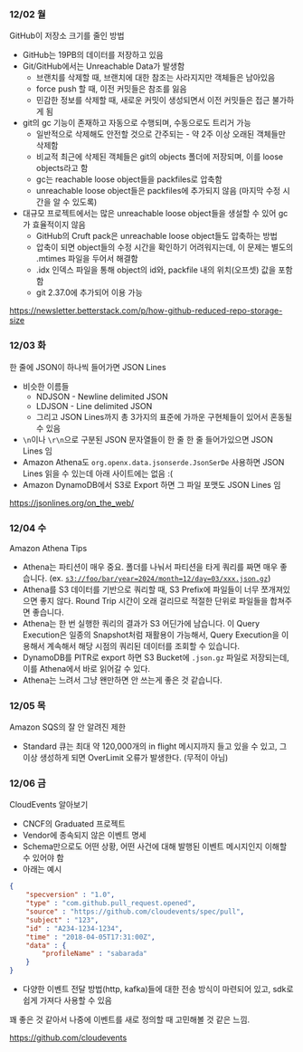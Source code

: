 ### 12/02 월

GitHub이 저장소 크기를 줄인 방법

- GitHub는 19PB의 데이터를 저장하고 있음
- Git/GitHub에서는 Unreachable Data가 발생함
  - 브랜치를 삭제할 때, 브랜치에 대한 참조는 사라지지만 객체들은 남아있음
  - force push 할 때, 이전 커밋들은 참조를 잃음
  - 민감한 정보를 삭제할 때, 새로운 커밋이 생성되면서 이전 커밋들은 접근 불가하게 됨
- git의 gc 기능이 존재하고 자동으로 수행되며, 수동으로도 트리거 가능
  - 일반적으로 삭제해도 안전할 것으로 간주되는 - 약 2주 이상 오래된 객체들만 삭제함
  - 비교적 최근에 삭제된 객체들은 git의 objects 폴더에 저장되며, 이를 loose objects라고 함
  - gc는 reachable loose object들을 packfiles로 압축함
  - unreachable loose object들은 packfiles에 추가되지 않음 (마지막 수정 시간을 알 수 있도록)
- 대규모 프로젝트에서는 많은 unreachable loose object들을 생설할 수 있어 gc가 효율적이지 않음
  - GitHub의 Cruft pack은 unreachable loose object들도 압축하는 방법
  - 압축이 되면 object들의 수정 시간을 확인하기 어려워지는데, 이 문제는 별도의 .mtimes 파일을 두어서 해결함
  - .idx 인덱스 파일을 통해 object의 id와, packfile 내의 위치(오프셋) 값을 포함함
  - git 2.37.0에 추가되어 이용 가능

https://newsletter.betterstack.com/p/how-github-reduced-repo-storage-size

### 12/03 화

한 줄에 JSON이 하나씩 들어가면 JSON Lines

- 비슷한 이름들
  - NDJSON - Newline delimited JSON
  - LDJSON - Line delimited JSON
  - 그리고 JSON Lines까지 총 3가지의 표준에 가까운 구현체들이 있어서 혼동될 수 있음
- `\n`이나 `\r\n`으로 구분된 JSON 문자열들이 한 줄 한 줄 들어가있으면 JSON Lines 임
- Amazon Athena도 `org.openx.data.jsonserde.JsonSerDe` 사용하면 JSON Lines 읽을 수 있는데 아래 사이트에는 없음 :(
- Amazon DynamoDB에서 S3로 Export 하면 그 파일 포맷도 JSON Lines 임

https://jsonlines.org/on_the_web/

### 12/04 수

Amazon Athena Tips

- Athena는 파티션이 매우 중요. 폴더를 나눠서 파티션을 타게 쿼리를 짜면 매우 좋습니다. (ex. [`s3://foo/bar/year=2024/month=12/day=03/xxx.json.gz`](s3://foo/bar/year=2024/month=12/day=03/xxx.json.gz))
- Athena를 S3 데이터를 기반으로 쿼리할 때, S3 Prefix에 파일들이 너무 쪼개져있으면 좋지 않다. Round Trip 시간이 오래 걸리므로 적절한 단위로 파일들을 합쳐주면 좋습니다.
- Athena는 한 번 실행한 쿼리의 결과가 S3 어딘가에 남습니다. 이 Query Execution은 일종의 Snapshot처럼 재활용이 가능해서, Query Execution을 이용해서 계속해서 해당 시점의 쿼리된 데이터를 조회할 수 있습니다.
- DynamoDB를 PITR로 export 하면 S3 Bucket에 `.json.gz` 파일로 저장되는데, 이를 Athena에서 바로 읽어갈 수 있다.
- Athena는 느려서 그냥 왠만하면 안 쓰는게 좋은 것 같습니다.

### 12/05 목

Amazon SQS의 잘 안 알려진 제한

- Standard 큐는 최대 약 120,000개의 in flight 메시지까지 들고 있을 수 있고, 그 이상 생성하게 되면 OverLimit 오류가 발생한다. (무적이 아님)

### 12/06 금

CloudEvents 알아보기

- CNCF의 Graduated 프로젝트
- Vendor에 종속되지 않은 이벤트 명세
- Schema만으로도 어떤 상황, 어떤 사건에 대해 발행된 이벤트 메시지인지 이해할 수 있어야 함
- 아래는 예시

```json
{
    "specversion" : "1.0",
    "type" : "com.github.pull_request.opened",
    "source" : "https://github.com/cloudevents/spec/pull",
    "subject" : "123",
    "id" : "A234-1234-1234",
    "time" : "2018-04-05T17:31:00Z",
    "data" : {
        "profileName" : "sabarada"
    }
}

```

- 다양한 이벤트 전달 방법(http, kafka)들에 대한 전송 방식이 마련되어 있고, sdk로 쉽게 가져다 사용할 수 있음

꽤 좋은 것 같아서 나중에 이벤트를 새로 정의할 때 고민해볼 것 같은 느낌.

https://github.com/cloudevents
